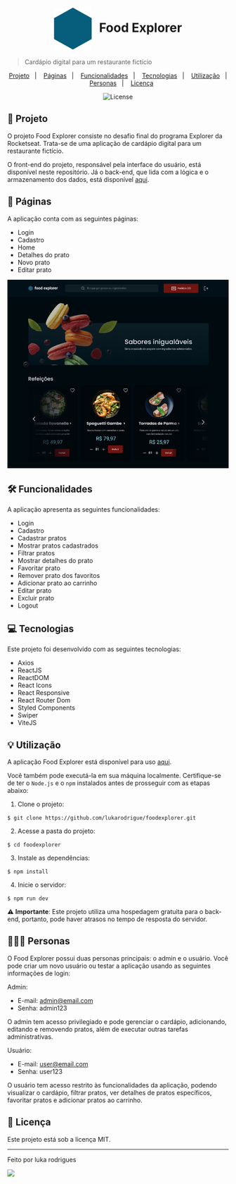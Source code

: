 <h1 align="center" style="text-align: center;">
   <img alt="Logo do Food Explorer" src="./src/assets/favicon.svg" style="vertical-align: middle; margin-right: 10px;">
   Food Explorer
 </h1>
 
 > Cardápio digital para um restaurante fictício
 
 <p align="center">
   <a href="#project">Projeto</a>&nbsp;&nbsp;&nbsp;|&nbsp;&nbsp;&nbsp;
   <a href="#pages">Páginas</a>&nbsp;&nbsp;&nbsp;|&nbsp;&nbsp;&nbsp;
   <a href="#features">Funcionalidades</a>&nbsp;&nbsp;&nbsp;|&nbsp;&nbsp;&nbsp;
   <a href="#technologies">Tecnologias</a>&nbsp;&nbsp;&nbsp;|&nbsp;&nbsp;&nbsp;
   <a href="#usage">Utilização</a>&nbsp;&nbsp;&nbsp;|&nbsp;&nbsp;&nbsp;
   <a href="#users">Personas</a>&nbsp;&nbsp;&nbsp;|&nbsp;&nbsp;&nbsp;
   <a href="#license">Licença</a>
 </p>
 
 <p align="center">
   <img alt="License" src="https://img.shields.io/static/v1?label=license&message=MIT&color=49AA26&labelColor=000000">
 </p>
 
 <h2 id="project">📁 Projeto</h2>
 
 O projeto Food Explorer consiste no desafio final do programa Explorer da Rocketseat. Trata-se de uma aplicação de cardápio digital para um restaurante fictício.
 
 O front-end do projeto, responsável pela interface do usuário, está disponível neste repositório. Já o back-end, que lida com a lógica e o armazenamento dos dados, está disponível [aqui](https://github.com/lukarodrigue/foodExploreApi.git).
 
 <h2 id="pages">📃 Páginas</h2>
 
 A aplicação conta com as seguintes páginas:
 
 - Login
 - Cadastro
 - Home
 - Detalhes do prato
 - Novo prato
 - Editar prato
 
 !["Página home"](./src/assets/home.png)
 
 <h2 id="features">🛠️ Funcionalidades</h2>
 
 A aplicação apresenta as seguintes funcionalidades:
 
 - Login
 - Cadastro
 - Cadastrar pratos
 - Mostrar pratos cadastrados
 - Filtrar pratos
 - Mostrar detalhes do prato
 - Favoritar prato
 - Remover prato dos favoritos
 - Adicionar prato ao carrinho
 - Editar prato
 - Excluir prato
 - Logout
 
 <h2 id="technologies">💻 Tecnologias</h2>
 
 Este projeto foi desenvolvido com as seguintes tecnologias:
 
 - Axios
 - ReactJS
 - ReactDOM
 - React Icons
 - React Responsive
 - React Router Dom
 - Styled Components
 - Swiper
 - ViteJS
 
 <h2 id="usage">💡 Utilização</h2>
 
 A aplicação Food Explorer está disponível para uso [aqui](https://foodexplorer12.netlify.app).
 
 Você também pode executá-la em sua máquina localmente. Certifique-se de ter o ``Node.js`` e o ``npm`` instalados antes de prosseguir com as etapas abaixo:
 
 1. Clone o projeto:
 
 ```
 $ git clone https://github.com/lukarodrigue/foodexplorer.git
 ```
 
 2. Acesse a pasta do projeto:
 
 ```
 $ cd foodexplorer
 ```
 
 3. Instale as dependências:
 
 ```
 $ npm install
 ```
 
 4. Inicie o servidor:
 
 ```
 $ npm run dev
 ```
 
 ⚠️ **Importante**: Este projeto utiliza uma hospedagem gratuita para o back-end, portanto, pode haver atrasos no tempo de resposta do servidor.
 
 <h2 id="users">👩🏾‍💻 Personas</h2>
 
 O Food Explorer possui duas personas principais: o admin e o usuário. Você pode criar um novo usuário ou testar a aplicação usando as seguintes informações de login:
 
 Admin:
 
 - E-mail: admin@email.com
 - Senha: admin123
 
 O admin tem acesso privilegiado e pode gerenciar o cardápio, adicionando, editando e removendo pratos, além de executar outras tarefas administrativas.
 
 Usuário:
 
 - E-mail: user@email.com
 - Senha: user123
 
 O usuário tem acesso restrito às funcionalidades da aplicação, podendo visualizar o cardápio, filtrar pratos, ver detalhes de pratos específicos, favoritar pratos e adicionar pratos ao carrinho.
 
 <h2 id="license">📝 Licença</h2>
 
 Este projeto está sob a licença MIT.
 
 ---
 
 Feito por luka rodrigues
 
 <div style="display: flex;">
   <a href="https://www.linkedin.com/in/luka-rodrigues-goncalves-3357512b4/" target="_blank"><img src="https://img.shields.io/badge/-LinkedIn-%230077B5?style=for-the-badge&logo=linkedin&logoColor=white" 
